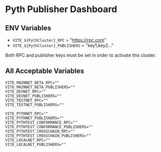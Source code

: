 # Pyth Publisher Dashboard

## ENV Variables

- `VITE_${PythCluster}_RPC` = "https://rpc.com"
- `VITE_${PythCluster}_PUBLISHERS` = "key1,key2..."

Both RPC and publisher keys must be set in order to activate this cluster.

## All Acceptable Variables

```
VITE_MAINNET_BETA_RPC=""
VITE_MAINNET_BETA_PUBLISHERS=""
VITE_DEVNET_RPC=""
VITE_DEVNET_PUBLISHERS=""
VITE_TESTNET_RPC=""
VITE_TESTNET_PUBLISHERS=""

VITE_PYTHNET_RPC=""
VITE_PYTHNET_PUBLISHERS=""
VITE_PYTHTEST_CONFORMANCE_RPC=""
VITE_PYTHTEST_CONFORMANCE_PUBLISHERS=""
VITE_PYTHTEST_CROSSCHAIN_RPC=""
VITE_PYTHTEST_CROSSCHAIN_PUBLISHERS=""
VITE_LOCALNET_RPC=""
VITE_LOCALNET_PUBLISHERS=""
```
